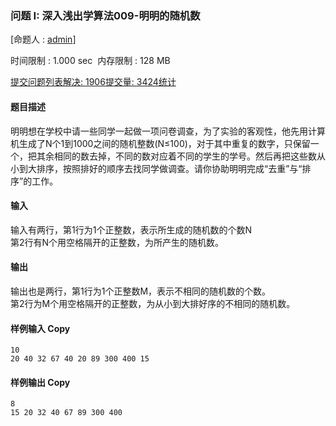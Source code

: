 ### 问题 I: 深入浅出学算法009-明明的随机数

[命题人 : [admin](http://47.96.116.66/userinfo.php?user=admin)]

时间限制 : 1.000 sec  内存限制 : 128 MB  
  

[提交](http://47.96.116.66/submitpage.php?cid=7976&pid=8&langmask=0)[问题列表](http://47.96.116.66/contest.php?cid=7976)[解决: 1906](http://47.96.116.66/status.php?problem_id=1314&jresult=4)[提交量: 3424](http://47.96.116.66/status.php?problem_id=1314)[统计](http://47.96.116.66/problemstatus.php?id=1314)

#### 题目描述

明明想在学校中请一些同学一起做一项问卷调查，为了实验的客观性，他先用计算机生成了N个1到1000之间的随机整数(N≤100)，对于其中重复的数字，只保留一个，把其余相同的数去掉，不同的数对应着不同的学生的学号。然后再把这些数从小到大排序，按照排好的顺序去找同学做调查。请你协助明明完成“去重”与“排序”的工作。

#### 输入

输入有两行，第1行为1个正整数，表示所生成的随机数的个数N  
第2行有N个用空格隔开的正整数，为所产生的随机数。

#### 输出

输出也是两行，第1行为1个正整数M，表示不相同的随机数的个数。  
第2行为M个用空格隔开的正整数，为从小到大排好序的不相同的随机数。

#### 样例输入 Copy

```
10
20 40 32 67 40 20 89 300 400 15
```

#### 样例输出 Copy
```
8
15 20 32 40 67 89 300 400
```
